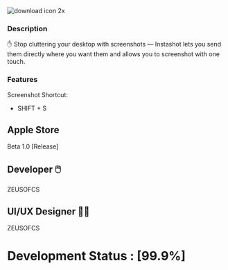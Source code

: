 ![download icon 2x](https://user-images.githubusercontent.com/19171147/28167532-e6e1b118-67a9-11e7-8a90-d76bbb770840.png)

### Description

✋ Stop cluttering your desktop with screenshots — Instashot lets you send them directly where you want them and allows you to screenshot with one touch.

### Features
  Screenshot Shortcut:
  - SHIFT + S 
  
## Apple Store 
Beta 1.0 [Release]

## Developer  🖱️ 

ZEUSOFCS

## UI/UX Designer 👨‍🎨

ZEUSOFCS









# Development Status : [99.9%]
